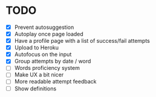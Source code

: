# TODO

- [x] Prevent autosuggestion
- [x] Autoplay once page loaded
- [x] Have a profile page with a list of success/fail attempts
- [x] Upload to Heroku
- [x] Autofocus on the input
- [x] Group attempts by date / word
- [ ] Words proficiency system
- [ ] Make UX a bit nicer
- [ ] More readable attempt feedback
- [ ] Show definitions
